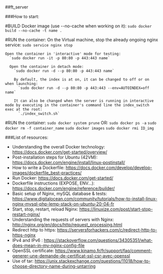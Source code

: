 ##ft_server

###How to start:

#BUILD Docker image (use --no-cache when working on it):
  `sudo docker build --no-cache -t name .`
  
#RUN the container:
On the Virtual machine, stop the already ongoing nginx service:
  `sudo service nginx stop`
  
    Open the container in 'interactive' mode for testing:
	  `sudo docker run -it -p 80:80 -p 443:443 name`
  
      Open the container in detach mode:
        `sudo docker run -d --p 80:80 -p 443:443 name`

        By default, the index is at on, it can be changed to off or on when launching:
          `sudo docker run -d --p 80:80 -p 443:443 --env=AUTOINDEX=off name`
    
	    It can also be changed when the server is running in interactive mode by executing in the container's command line the index_switch exec at the root:
	      `./index_switch.sh`
            
#RUN the container:
  `sudo docker system prune`
  OR:
  `sudo docker ps -a`
  `sudo docker rm -f container_name`
  `sudo docker images`
  `sudo docker rmi ID_img`
    

###List of resources:
  
* Understanding the overall Docker technology: https://docs.docker.com/get-started/overview/
* Post-installation steps for Ubuntu (42VM): https://docs.docker.com/engine/install/linux-postinstall/
* How to write a Dockerfile: https://docs.docker.com/develop/develop-images/dockerfile_best-practices/
* Run Docker: https://docs.docker.com/get-started/
* Dockerfile instructions (EXPOSE, ENV...): https://docs.docker.com/engine/reference/builder/
* Basic setup of Nginx, mySQL database & tests: https://www.digitalocean.com/community/tutorials/how-to-install-linux-nginx-mysql-php-lemp-stack-on-ubuntu-20-04-fr
* Start, stop, restart, reload Nginx: https://linuxize.com/post/start-stop-restart-nginx/
* Understanding the requests of servers with Nginx: http://nginx.org/en/docs/http/request_processing.html
* Redirect http to https: https://serversforhackers.com/c/redirect-http-to-https-nginx
* IPv4 and IPv6 : https://stackoverflow.com/questions/34305351/what-does-mean-in-my-nginx-config-file
* OpenSSL certificate: https://www.kinamo.fr/fr/support/faq/comment-generer-une-demande-de-certificat-ssl-csr-avec-openssl
* Use of tar: https://unix.stackexchange.com/questions/11018/how-to-choose-directory-name-during-untarring

